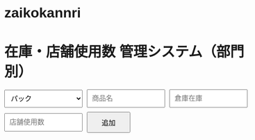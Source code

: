 # zaikokannri
<!DOCTYPE html>
<html lang="ja">
<head>
  <meta charset="UTF-8" />
  <title>在庫・店舗使用数 管理システム（部門別）</title>
  <meta name="viewport" content="width=device-width, initial-scale=1" />
  <style>
    body {
      font-family: sans-serif;
      margin: 10px;
      padding: 0;
      font-size: 16px;
    }
    .input-container {
      display: flex;
      flex-wrap: wrap;
      gap: 10px;
      margin-bottom: 10px;
      align-items: center;
    }
    select, input[type="text"], input[type="number"], button {
      font-size: 16px;
      padding: 10px;
      margin: 0;
      max-width: 180px;
      flex: 1 1 auto;
    }
    button {
      max-width: 100px;
      cursor: pointer;
    }
    .table-container {
      overflow-x: auto;
      margin-bottom: 30px;
    }
    h2 {
      margin-top: 30px;
      margin-bottom: 10px;
    }
    table {
      border-collapse: collapse;
      width: 100%;
      min-width: 600px;
    }
    th, td {
      border: 1px solid #aaa;
      padding: 8px;
      text-align: center;
    }
    th {
      background-color: #f2f2f2;
    }
    td input {
      width: 80px;
      text-align: center;
      font-size: 16px;
    }
    @media (max-width: 600px) {
      th, td {
        font-size: 14px;
        padding: 6px;
      }
      td input {
        width: 60px;
        font-size: 14px;
      }
      select, input[type="text"], input[type="number"], button {
        max-width: 100%;
        flex-basis: 100%;
      }
      .input-container {
        gap: 8px;
      }
    }
  </style>
</head>
<body>

  <h1>在庫・店舗使用数 管理システム（部門別）</h1>

  <div class="input-container">
    <select id="departmentSelect" aria-label="部門選択">
      <option value="パック">パック</option>
      <option value="食材">食材</option>
    </select>
    <input type="text" id="itemName" placeholder="商品名" aria-label="商品名" />
    <input type="number" id="warehouseStock" placeholder="倉庫在庫" min="0" step="50" aria-label="倉庫在庫" />
    <input type="number" id="storeUsed" placeholder="店舗使用数" min="0" step="1" aria-label="店舗使用数" />
    <button id="addButton" onclick="addItem()">追加</button>
  </div>

  <div id="tablesArea"></div>

  <script>
    let inventory = [
      { department: "パック", name: "たこ焼き6パック", warehouse: 300, used: 100 },
      { department: "パック", name: "たこ焼き9パック", warehouse: 250, used: 80 },
      { department: "パック", name: "たこ焼き12パック", warehouse: 200, used: 50 },
      { department: "パック", name: "たこ焼き15パック", warehouse: 180, used: 30 },
      { department: "パック", name: "お好み焼きパック", warehouse: 220, used: 90 },
      { department: "パック", name: "焼きそば並パック", warehouse: 400, used: 200 },
      { department: "パック", name: "焼きそば大パック", warehouse: 300, used: 150 },
      { department: "パック", name: "アウトレットたこ焼き", warehouse: 100, used: 30 },
      { department: "パック", name: "アウトレットお好み焼き", warehouse: 120, used: 40 },
      { department: "パック", name: "ジャン袋", warehouse: 60, used: 20 },
      { department: "パック", name: "総菜パック", warehouse: 150, used: 60 },
      { department: "食材", name: "麺", warehouse: 500, used: 200 },
      { department: "食材", name: "豚", warehouse: 400, used: 180 },
      { department: "食材", name: "タコ", warehouse: 300, used: 120 },
      { department: "食材", name: "イカ", warehouse: 350, used: 140 },
      { department: "食材", name: "ミックス粉", warehouse: 600, used: 300 }
    ];

    function addItem() {
      const department = document.getElementById("departmentSelect").value;
      const name = document.getElementById("itemName").value.trim();
      const warehouse = parseFloat(document.getElementById("warehouseStock").value);
      const used = parseFloat(document.getElementById("storeUsed").value);

      if (!name) {
        alert("商品名を入力してください。");
        return;
      }
      if (isNaN(warehouse) || warehouse < 0) {
        alert("倉庫在庫は0以上の数値を入力してください。");
        return;
      }
      if (isNaN(used) || used < 0) {
        alert("店舗使用数は0以上の数値を入力してください。");
        return;
      }

      const exists = inventory.find(item => item.department === department && item.name === name);
      if (exists) {
        alert("同じ部門に同じ商品名が既に存在します。テーブルで編集してください。");
        return;
      }

      inventory.push({ department, name, warehouse, used });
      renderTables();

      document.getElementById("itemName").value = "";
      document.getElementById("warehouseStock").value = "";
      document.getElementById("storeUsed").value = "";
      document.getElementById("itemName").focus();
    }

    function updateValue(index, field, value) {
      const num = parseFloat(value);
      if (!isNaN(num) && num >= 0) {
        inventory[index][field] = num;
        renderTables();
      } else {
        alert("0以上の数値を入力してください。");
      }
    }

    function removeItem(index) {
      if (confirm("この商品を削除しますか？")) {
        inventory.splice(index, 1);
        renderTables();
      }
    }

    function renderTables() {
      const container = document.getElementById("tablesArea");
      container.innerHTML = "";

      const departments = [...new Set(inventory.map(item => item.department))];

      departments.forEach(dept => {
        const deptItems = inventory
          .map((item, idx) => ({ ...item, idx }))
          .filter(item => item.department === dept);

        const h2 = document.createElement("h2");
        h2.textContent = dept;
        container.appendChild(h2);

        const tableDiv = document.createElement("div");
        tableDiv.className = "table-container";

        const table = document.createElement("table");
        const thead = document.createElement("thead");
        thead.innerHTML = `
          <tr>
            <th>商品名</th>
            <th>倉庫在庫</th>
            <th>店舗使用数</th>
            <th>残数（在庫＋使用）</th>
            <th>操作</th>
          </tr>
        `;
        table.appendChild(thead);

        const tbody = document.createElement("tbody");
        deptItems.forEach(item => {
          const remaining = item.warehouse + item.used;
          const formattedRemaining = item.department === "食材" ? remaining.toFixed(1) : remaining;
          const warehouseStep = (item.department === "食材") ? 1 : 50;
          const usedStep = (item.department === "食材") ? 0.1 : 1;

          const tr = document.createElement("tr");
          tr.innerHTML = `
            <td>${item.name}</td>
            <td><input type="number" min="0" step="${warehouseStep}" value="${item.warehouse}" onchange="updateValue(${item.idx}, 'warehouse', this.value)"></td>
            <td><input type="number" min="0" step="${usedStep}" value="${item.used}" onchange="updateValue(${item.idx}, 'used', this.value)"></td>
            <td>${formattedRemaining}</td>
            <td><button onclick="removeItem(${item.idx})">削除</button></td>
          `;
          tbody.appendChild(tr);
        });

        table.appendChild(tbody);
        tableDiv.appendChild(table);
        container.appendChild(tableDiv);
      });
    }

    renderTables();

    document.getElementById("departmentSelect").addEventListener("keydown", e => {
      if (e.key === "Enter") document.getElementById("itemName").focus();
    });
    document.getElementById("itemName").addEventListener("keydown", e => {
      if (e.key === "Enter") document.getElementById("warehouseStock").focus();
    });
    document.getElementById("warehouseStock").addEventListener("keydown", e => {
      if (e.key === "Enter") document.getElementById("storeUsed").focus();
    });
    document.getElementById("storeUsed").addEventListener("keydown", e => {
      if (e.key === "Enter") document.getElementById("addButton").click();
    });
  </script>

</body>
</html>
